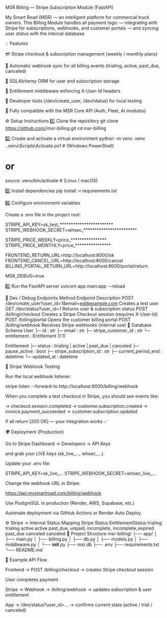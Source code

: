 MSR Billing — Stripe Subscription Module (FastAPI)

My Smart Road (MSR) — an intelligent platform for commercial truck owners.
This Billing Module handles all payment logic — integrating with Stripe for subscriptions, webhooks, and customer portals — and syncing user status with the internal database.

💡 Features

💳 Stripe checkout & subscription management (weekly / monthly plans)

🔁 Automatic webhook sync for all billing events (trialing, active, past_due, canceled)

🧱 SQLAlchemy ORM for user and subscription storage

🧩 Entitlement middleware enforcing X-User-Id headers

🧪 Developer tools (/dev/create_user, /dev/status) for local testing

🧠 Fully compatible with the MSR Core API (Auth, Fleet, AI modules)

⚙️ Setup Instructions
1️⃣ Clone the repository
git clone https://github.com/<yourname>/msr-billing.git
cd msr-billing

2️⃣ Create and activate a virtual environment
python -m venv .venv
.\.venv\Scripts\Activate.ps1   # (Windows PowerShell)
# or
source .venv/bin/activate      # (Linux / macOS)

3️⃣ Install dependencies
pip install -r requirements.txt

4️⃣ Configure environment variables

Create a .env file in the project root:

STRIPE_API_KEY=sk_test_************************
STRIPE_WEBHOOK_SECRET=whsec_************************

STRIPE_PRICE_WEEKLY=price_****************
STRIPE_PRICE_MONTHLY=price_****************

FRONTEND_RETURN_URL=http://localhost:8000/ok
FRONTEND_CANCEL_URL=http://localhost:8000/cancel
BILLING_PORTAL_RETURN_URL=http://localhost:8000/portal/return

MSR_DEBUG=true

5️⃣ Run the FastAPI server
uvicorn app.main:app --reload

🧠 Dev / Debug Endpoints
Method	Endpoint	Description
POST	/dev/create_user?user_id=1&email=ed@example.com	Creates a test user
GET	/dev/status?user_id=1	Returns user & subscription status
POST	/billing/checkout	Creates a Stripe Checkout session (requires X-User-Id)
POST	/billing/portal	Opens the customer billing portal
POST	/billing/webhook	Receives Stripe webhooks (internal use)
🧩 Database Schema
User
 ├─ id : str
 ├─ email : str
 ├─ stripe_customer_id : str
 └─ entitlement : Entitlement (1:1)

Entitlement
 ├─ status : trialing | active | past_due | canceled
 ├─ pause_active : bool
 ├─ stripe_subscription_id : str
 ├─ current_period_end : datetime
 └─ updated_at : datetime

🔄 Stripe Webhook Testing

Run the local webhook listener:

stripe listen --forward-to http://localhost:8000/billing/webhook


When you complete a test checkout in Stripe, you should see events like:

→ checkout.session.completed
→ customer.subscription.created
→ invoice.payment_succeeded
→ customer.subscription.updated


If all return [200 OK] — your integration works ✅

🌍 Deployment (Production)

Go to Stripe Dashboard → Developers → API Keys

and grab your LIVE keys (sk_live_..., whsec_...).

Update your .env file:

STRIPE_API_KEY=sk_live_...
STRIPE_WEBHOOK_SECRET=whsec_live_...


Change the webhook URL in Stripe:

https://api.mysmartroad.com/billing/webhook


Use PostgreSQL in production (Render, AWS, Supabase, etc.)

Automate deployment via GitHub Actions or Render Auto Deploy.

⚙️ Stripe → Internal Status Mapping
Stripe Status	EntitlementStatus
trialing	trialing
active	active
past_due, unpaid, incomplete, incomplete_expired	past_due
canceled	canceled
📁 Project Structure
msr-billing/
├── app/
│   ├── main.py
│   ├── billing.py
│   ├── db.py
│   ├── models.py
│   ├── middleware.py
│   └── __init__.py
├── msr.db
├── .env
├── requirements.txt
└── README.md

🧾 Example API Flow

Frontend → POST /billing/checkout
→ creates Stripe checkout session

User completes payment

Stripe → Webhook → /billing/webhook
→ updates subscription & user entitlement

App → /dev/status?user_id=...
→ confirms current state (active / trial / canceled)
